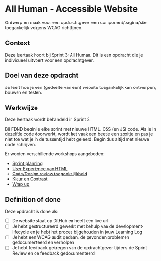 # All Human - Accessible Website

Ontwerp en maak voor een opdrachtgever een component/pagina/site toegankelijk volgens WCAG richtlijnen.


## Context
Deze leertaak hoort bij Sprint 3: All Human. 
Dit is een opdracht die je individueel uitvoert voor een opdrachtgever.


## Doel van deze opdracht
Je leert hoe je een (gedeelte van een) website toegankelijk kan ontwerpen, bouwen en testen.


## Werkwijze
Deze leertaak wordt behandeld in Sprint 3. 

Bij FDND begin je elke sprint met nieuwe HTML, CSS (en JS) code. Als je in dezelfde code doorwerkt, wordt het vaak een beetje een zooitje en pas je niet toe wat je in de tussentijd hebt geleerd. Begin dus altijd met nieuwe code schrijven.

Er worden verschillende workshops aangeboden:

- [Sprint planning](sprint-planning.md)
- [User Experience van HTML](user-experience-van-html.md)
- [Code/Design review toegankelijkheid](code-design-review-toegankelijkheid.md)
- [Kleur en Contrast](kleur-contrast.md)
- [Wrap up](wrap-up.md)

## Definition of done
Deze opdracht is done als:

- [ ] De website staat op GitHub en heeft een live url
- [ ] Je hebt gestructureerd gewerkt met behulp van de development-lifecycle en je hebt het proces bijgehouden in jouw Learning Log
- [ ] Je hebt een WCAG audit gedaan, de gevonden problemen gedocumenteerd en verholpen
- [ ] Je hebt feedback gekregen van de opdrachtgever tijdens de Sprint Review en de feedback gedocumenteerd

<!-- - [ ] Je hebt een Lighthouse test gedaan en gevonden problemen verholpen -->
<!-- - [ ] Je hebt een serie handmatige tests gedaan en gevonden problemen verholpen -->
